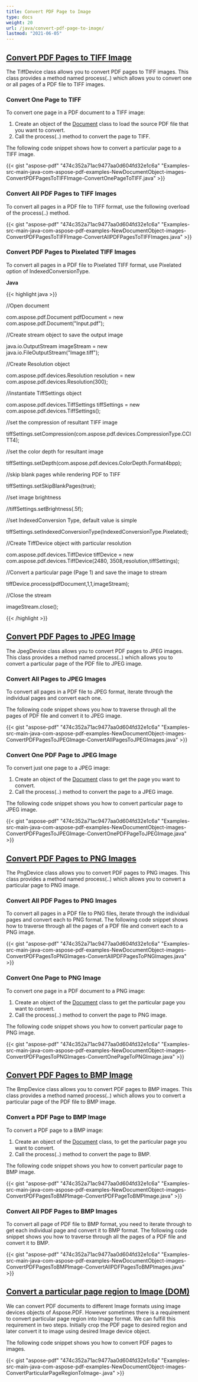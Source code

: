 ```yaml
---
title: Convert PDF Page to Image
type: docs
weight: 20
url: /java/convert-pdf-page-to-image/
lastmod: "2021-06-05"
---
```


## <ins>**Convert PDF Pages to TIFF Image**
The TiffDevice class allows you to convert PDF pages to TIFF images. This class provides a method named process(..) which allows you to convert one or all pages of a PDF file to TIFF images.
### **Convert One Page to TIFF**
To convert one page in a PDF document to a TIFF image:

1. Create an object of the [Document](https://apireference.aspose.com/java/pdf/com.aspose.pdf/Document) class to load the source PDF file that you want to convert.
1. Call the process(..) method to convert the page to TIFF.

The following code snippet shows how to convert a particular page to a TIFF image.



{{< gist "aspose-pdf" "474c352a71ac9477aa0d604fd32e1c6a" "Examples-src-main-java-com-aspose-pdf-examples-NewDocumentObject-images-ConvertPDFPagesToTIFFImage-ConvertOnePageToTIFF.java" >}}


### **Convert All PDF Pages to TIFF Images**
To convert all pages in a PDF file to TIFF format, use the following overload of the process(..) method.

{{< gist "aspose-pdf" "474c352a71ac9477aa0d604fd32e1c6a" "Examples-src-main-java-com-aspose-pdf-examples-NewDocumentObject-images-ConvertPDFPagesToTIFFImage-ConvertAllPDFPagesToTIFFImages.java" >}}
### **Convert PDF Pages to Pixelated TIFF Images**
To convert all pages in a PDF file to Pixelated TIFF format, use Pixelated option of IndexedConversionType.

**Java**

{{< highlight java >}}

 //Open document

com.aspose.pdf.Document pdfDocument = new com.aspose.pdf.Document("Input.pdf");

//Create stream object to save the output image

java.io.OutputStream imageStream = new java.io.FileOutputStream("Image.tiff");

//Create Resolution object

com.aspose.pdf.devices.Resolution resolution = new com.aspose.pdf.devices.Resolution(300);

//instantiate TiffSettings object

com.aspose.pdf.devices.TiffSettings tiffSettings  = new com.aspose.pdf.devices.TiffSettings();

//set the compression of resultant TIFF image

tiffSettings.setCompression(com.aspose.pdf.devices.CompressionType.CCITT4);

//set the color depth for resultant image

tiffSettings.setDepth(com.aspose.pdf.devices.ColorDepth.Format4bpp);

//skip blank pages while rendering PDF to TIFF

tiffSettings.setSkipBlankPages(true);

//set image brightness

//tiffSettings.setBrightness(.5f);

//set IndexedConversion Type, default value is simple

tiffSettings.setIndexedConversionType(IndexedConversionType.Pixelated);

//Create TiffDevice object with particular resolution

com.aspose.pdf.devices.TiffDevice   tiffDevice = new com.aspose.pdf.devices.TiffDevice(2480, 3508,resolution,tiffSettings);

//Convert a particular page (Page 1) and save the image to stream

tiffDevice.process(pdfDocument,1,1,imageStream);

//Close the stream

imageStream.close();

{{< /highlight >}}


## <ins>**Convert PDF Pages to JPEG Image**
The JpegDevice class allows you to convert PDF pages to JPEG images. This class provides a method named process(..) which allows you to convert a particular page of the PDF file to JPEG image.
### **Convert All Pages to JPEG Images**
To convert all pages in a PDF file to JPEG format, iterate through the individual pages and convert each one.

The following code snippet shows you how to traverse through all the pages of PDF file and convert it to JPEG image.

{{< gist "aspose-pdf" "474c352a71ac9477aa0d604fd32e1c6a" "Examples-src-main-java-com-aspose-pdf-examples-NewDocumentObject-images-ConvertPDFPagesToJPEGImage-ConvertAllPagesToJPEGImages.java" >}}


### **Convert One PDF Page to JPEG Image**
To convert just one page to a JPEG image:

1. Create an object of the [Document](https://apireference.aspose.com/java/pdf/com.aspose.pdf/Document) class to get the page you want to convert.
1. Call the process(..) method to convert the page to a JPEG image.

The following code snippet shows you how to convert particular page to JPEG image.

{{< gist "aspose-pdf" "474c352a71ac9477aa0d604fd32e1c6a" "Examples-src-main-java-com-aspose-pdf-examples-NewDocumentObject-images-ConvertPDFPagesToJPEGImage-ConvertOnePDFPageToJPEGImage.java" >}}


## <ins>**Convert PDF Pages to PNG Images**
The PngDevice class allows you to convert PDF pages to PNG images. This class provides a method named process(..) which allows you to convert a particular page to PNG image.
### **Convert All PDF Pages to PNG Images**
To convert all pages in a PDF file to PNG files, iterate through the individual pages and convert each to PNG format. The following code snippet shows how to traverse through all the pages of a PDF file and convert each to a PNG image.



{{< gist "aspose-pdf" "474c352a71ac9477aa0d604fd32e1c6a" "Examples-src-main-java-com-aspose-pdf-examples-NewDocumentObject-images-ConvertPDFPagesToPNGImages-ConvertAllPDFPagesToPNGImages.java" >}}


### **Convert One Page to PNG Image**
To convert one page in a PDF document to a PNG image:

1. Create an object of the [Document](https://apireference.aspose.com/java/pdf/com.aspose.pdf/Document) class to get the particular page you want to convert.
1. Call the process(..) method to convert the page to PNG image.

The following code snippet shows you how to convert particular page to PNG image.

{{< gist "aspose-pdf" "474c352a71ac9477aa0d604fd32e1c6a" "Examples-src-main-java-com-aspose-pdf-examples-NewDocumentObject-images-ConvertPDFPagesToPNGImages-ConvertOnePageToPNGImage.java" >}}


## <ins>**Convert PDF Pages to BMP Image**
The BmpDevice class allows you to convert PDF pages to BMP images. This class provides a method named process(..) which allows you to convert a particular page of the PDF file to BMP image.
### **Convert a PDF Page to BMP Image**
To convert a PDF page to a BMP image:

1. Create an object of the [Document](https://apireference.aspose.com/java/pdf/com.aspose.pdf/Document) class, to get the particular page you want to convert.
1. Call the process(..) method to convert the page to BMP.

The following code snippet shows you how to convert particular page to BMP image.

{{< gist "aspose-pdf" "474c352a71ac9477aa0d604fd32e1c6a" "Examples-src-main-java-com-aspose-pdf-examples-NewDocumentObject-images-ConvertPDFPagesToBMPImage-ConvertPDFPageToBMPImage.java" >}}
### **Convert All PDF Pages to BMP Images**
To convert all page of PDF file to BMP format, you need to iterate through to get each individual page and convert it to BMP format. The following code snippet shows you how to traverse through all the pages of a PDF file and convert it to BMP.

{{< gist "aspose-pdf" "474c352a71ac9477aa0d604fd32e1c6a" "Examples-src-main-java-com-aspose-pdf-examples-NewDocumentObject-images-ConvertPDFPagesToBMPImage-ConvertAllPDFPagesToBMPImages.java" >}}


## <ins>**Convert a particular page region to Image (DOM)**
We can convert PDF documents to different Image formats using image devices objects of Aspose.PDF. However sometimes there is a requirement to convert particular page region into Image format. We can fulfill this requirement in two steps. Initially crop the PDF page to desired region and later convert it to image using desired Image device object.

The following code snippet shows you how to convert PDF pages to images.

{{< gist "aspose-pdf" "474c352a71ac9477aa0d604fd32e1c6a" "Examples-src-main-java-com-aspose-pdf-examples-NewDocumentObject-images-ConvertParticularPageRegionToImage-.java" >}}



